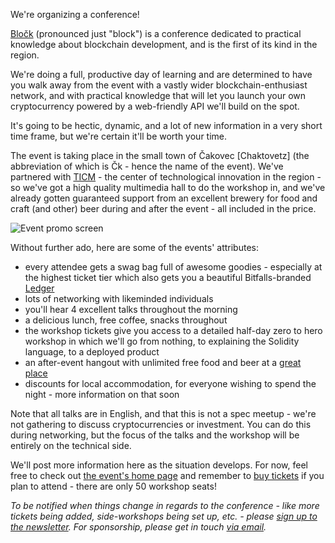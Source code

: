 We're organizing a conference!

[Bločk][bločk] (pronounced just "block") is a conference dedicated to practical knowledge about blockchain development, and is the first of its kind in the region.

We're doing a full, productive day of learning and are determined to have you walk away from the event with a vastly wider blockchain-enthusiast network, and with practical knowledge that will let you launch your own cryptocurrency powered by a web-friendly API we'll build on the spot.

It's going to be hectic, dynamic, and a lot of new information in a very short time frame, but we're certain it'll be worth your time.

The event is taking place in the small town of Čakovec [Chaktovetz] (the abbreviation of which is Čk - hence the name of the event). We've partnered with [TICM][ticm] - the center of technological innovation in the region - so we've got a high quality multimedia hall to do the workshop in, and we've already gotten guaranteed support from an excellent brewery for food and craft (and other) beer during and after the event - all included in the price.

![Event promo screen](https://bitfalls.com/wp-content/uploads/2017/10/01-1.png)

Without further ado, here are some of the events' attributes:

- every attendee gets a swag bag full of awesome goodies - especially at the highest ticket tier which also gets you a beautiful Bitfalls-branded [Ledger][ledger]
- lots of networking with likeminded individuals
- you'll hear 4 excellent talks throughout the morning
- a delicious lunch, free coffee, snacks throughout
- the workshop tickets give you access to a detailed half-day zero to hero workshop in which we'll go from nothing, to explaining the Solidity language, to a deployed product
- an after-event hangout with unlimited free food and beer at a [great place][sh]
- discounts for local accommodation, for everyone wishing to spend the night - more information on that soon

Note that all talks are in English, and that this is not a spec meetup - we're not gathering to discuss cryptocurrencies or investment. You can do this during networking, but the focus of the talks and the workshop will be entirely on the technical side.

We'll post more information here as the situation develops. For now, feel free to check out [the event's home page][bločk] and remember to [buy tickets][shop] if you plan to attend - there are only 50 workshop seats!

_To be notified when things change in regards to the conference - like more tickets being added, side-workshops being set up, etc. - please [sign up to the newsletter][nl]. For sponsorship, please get in touch [via email][mail]._

[bločk]: http://blockconf.io
[mail]: mailto:sponorship@bitfalls.com
[ticm]: http://ticm.hr
[nl]: http://blockconf.io/#newsletter
[ledger]: https://bitfalls.com/shop/ledger-nano-s-bitfalls/
[sh]: http://starihrast.net
[shop]: https://bitfalls.com/shop